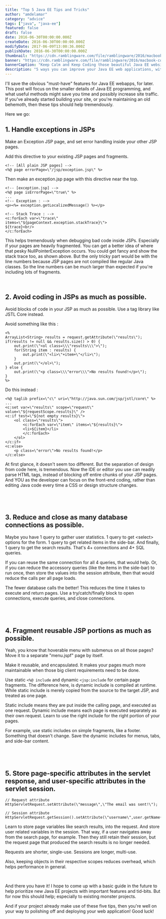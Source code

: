```yaml
---
title: "Top 5 Java EE Tips and Tricks"
author: "amdelamar"
category: "advice"
tags: ["java", "java-ee"]
featured: false
draft: false
date: 2016-06-30T00:00:00.000Z
createDate: 2016-06-30T00:00:00.000Z
modifyDate: 2017-06-09T13:00:36.000Z
publishDate: 2016-06-30T00:00:00.000Z
thumbnail: "https://cdn.ramblingware.com/file/ramblingware/2016/macbook-code-640.jpg"
banner: "https://cdn.ramblingware.com/file/ramblingware/2016/macbook-code-640.jpg"
bannerCaption: "Keep Calm and Keep Coding those beautiful Java EE websites. (Photo Credit: NegativeSpace)"
description: "5 ways you can improve your Java EE web applications, with these tips and tricks."
---
```


<p>I&#39;ll save the obvious &quot;must-have&quot; features for Java EE webapps, for later. This post will focus on the smaller details of Java EE programming, and what useful methods might save you time and possibly increase site traffic. If you&#39;ve already started building your site, or you&#39;re maintaining an old behemoth, then these tips should help tremendously.</p><p>Here we go:</p><h2>1. Handle exceptions in JSPs</h2><p>Make an Exception JSP page, and set error handling inside your other JSP pages.</p><p>Add this directive to your existing JSP pages and fragments.</p><pre><code class=\"language-xhtml\">&lt;!-- [All plain JSP pages] --&gt;<br/>&lt;%@ page errorPage=\"/jsp/exception.jsp\" %&gt;</code></pre><p>Then make an exception.jsp page with this directive near the top.</p><pre><code class=\"language-xhtml\">&lt;!-- [exception.jsp] --&gt;<br/>&lt;%@ page isErrorPage=\"true\" %&gt;<br/>...<br/>&lt;!-- Exception : --&gt;<br/>&lt;p&gt;&lt;%= exception.getLocalizedMessage() %&gt;&lt;/p&gt;<br/><br/>&lt;!-- Stack Trace : --&gt;<br/>&lt;c:forEach var=\"trace\" items=\"${pageContext.exception.stackTrace}\"&gt;<br/>${trace}&lt;br/&gt;<br/>&lt;/c:forEach&gt;</code></pre><p>This helps tremendously when debugging bad code inside JSPs. Especially if your pages are heavily fragmented. You can get a better idea of where that pesky NullPointerException occurs. You could get fancy and show the stack trace too, as shown above. But the only tricky part would be with the line numbers because JSP pages are not compiled like regular Java classes. So the line numbers can be much larger than expected if you&#39;re including lots of fragments.</p><p>&nbsp;</p><h2>2. Avoid coding in JSPs as much as possible.</h2><p>Avoid blocks of code in your JSP as much as possible. Use a tag library like JSTL Core instead.</p><p>Avoid something like this :</p><pre><code class=\"language-xhtml\">&lt;%<br/>ArrayList&lt;String&gt; results = request.getAttribute(\"results\");<br/>if(results != null &amp;&amp; results.size() &gt; 0) {<br/>    out.print(\"&lt;ol class=\\\"results\\\"&gt;\");<br/>    for(String item : results) {<br/>        out.print(\"&lt;li&gt;\"+item+\"&lt;/li&gt;\");<br/>    }<br/>    out.print(\"&lt;/ol&gt;\");<br/>} else {<br/>    out.print(\"&lt;p class=\\\"error\\\"&gt;No results found!&lt;/p&gt;\");<br/>}<br/>%&gt;</code></pre><p>Do this instead :</p><pre><code class=\"language-xhtml\">&lt;%@ taglib prefix=\"c\" uri=\"http://java.sun.com/jsp/jstl/core\" %&gt;<br/>...<br/>&lt;c:set var=\"results\" scope=\"request\" value=\"${requestScope.results}\" /&gt;<br/>&lt;c:if test=\"${not empty results}\"&gt;<br/>    &lt;ol class=\"results\"&gt;<br/>        &lt;c:forEach var=\"item\" items=\"${results}\"&gt;<br/>        &lt;li&gt;${item}&lt;/li&gt;<br/>        &lt;/c:forEach&gt;<br/>    &lt;/ol&gt;<br/>&lt;/c:if&gt;<br/>&lt;c:else&gt;<br/>    &lt;p class=\"error\"&gt;No results found!&lt;/p&gt;<br/>&lt;/c:else&gt;</code></pre><p>At first glance, it doesn&#39;t seem too different. But the separation of design from code here, is tremendous. Now the IDE or editor you use can readily parse HTML tags, instead of blocking off entire chunks of your JSP pages. And YOU as the developer can focus on the front-end coding, rather than editing Java code every time a CSS or design structure changes.</p><h2>&nbsp;</h2><h2>3. Reduce and close as many database connections as possible.</h2><p>Maybe you have 1 query to gather user statistics. 1 query to get &lt;select&gt; options for the form. 1 query to get related items in the side-bar. And finally, 1 query to get the search results. That&#39;s 4+ connections and 4+ SQL queries.</p><p>If you can reuse the same connection for all 4 queries, that would help. Or, if you can reduce the accessory queries (like the items in the side-bar) to run once, then store the values into the session attribute, then that would reduce the calls per all page loads.</p><p>The fewer database calls the better!&nbsp;This reduces the time it takes to execute and return pages. Use a try/catch/finally block to open connections, execute queries, and close connections.</p><h2>&nbsp;</h2><h2>4. Fragment reusable JSP portions as much as possible.</h2><p>Yeah, you know that hoverable menu with submenus on all those pages?<br />Move it to a separate &quot;menu.jspf&quot; page by itself.</p><p>Make it reusable, and encapsulated. It makes your pages much more maintainable when those big client requirements need to be done.</p><p>Use static <code>&lt;%@ include</code> and dynamic <code>&lt;jsp:include</code> for certain page fragments. The difference here, is dynamic include is compiled at runtime. While static include is merely copied from the source to the target JSP, and treated as one page.</p><p>Static include means they are put inside the calling page, and executed as one request. Dynamic include means each page is executed separately as their own request. Learn to use the right include for the right portion of your pages.</p><p>For example, use static includes on simple fragments, like a footer. Something that doesn&#39;t change. Save the dynamic includes for menus, tabs, and side-bar content.</p><h2>&nbsp;</h2><h2>5. Store page-specific attributes in the servlet response, and user-specific attributes in the servlet session.</h2><pre><code class=\"language-xhtml\">// Request attribute<br/>HttpServletRequest.setAttribute(\"message\",\"The email was sent!\");<br/><br/>// Session attribute<br/>HttpServletRequest.getSession().setAttribute(\"username\",user.getName());</code></pre><p>Learn to store page variables like search results, into the request. And store user related variables in the session. That way, if a user navigates away from the search page, for example. Then they still retain their session, but the request page that produced the search results is no longer needed.</p><p>Requests are shorter, single-use. Sessions are longer, multi-use.</p><p>Also, keeping objects in their respective scopes reduces overhead, which helps performance in general.</p><p>&nbsp;</p><p>And there you have it! I hope to come up with a basic guide in the future to help prioritize new Java EE projects with important features and tid-bits. But for now this should help; especially&nbsp;to existing monster projects.</p><p>And if your project already make use of these five tips, then you&#39;re well on your way to polishing off and deploying your web application! Good luck!</p>
